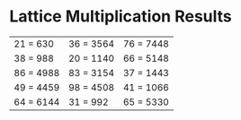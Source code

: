 # Lattice Multiplication Results

|   |   |   |
|---|---|---|
| 21 = 630 | 36 = 3564 | 76 = 7448 |
| 38 = 988 | 20 = 1140 | 66 = 5148 |
| 86 = 4988 | 83 = 3154 | 37 = 1443 |
| 49 = 4459 | 98 = 4508 | 41 = 1066 |
| 64 = 6144 | 31 = 992 | 65 = 5330 |
